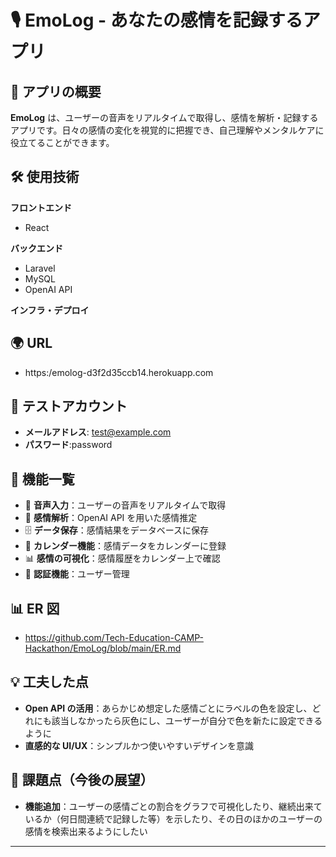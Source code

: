 # 🎙️ EmoLog - あなたの感情を記録するアプリ

## 📌 アプリの概要

**EmoLog** は、ユーザーの音声をリアルタイムで取得し、感情を解析・記録するアプリです。日々の感情の変化を視覚的に把握でき、自己理解やメンタルケアに役立てることができます。

## 🛠 使用技術

**フロントエンド**

-   React

**バックエンド**

-   Laravel
-   MySQL
-   OpenAI API

**インフラ・デプロイ**

## 🌍 URL

-  https:/emolog-d3f2d35ccb14.herokuapp.com

## 🔑 テストアカウント

-   **メールアドレス**: test@example.com
-   **パスワード**:password

## 🚀 機能一覧

-   🎤 **音声入力**：ユーザーの音声をリアルタイムで取得
-   🧠 **感情解析**：OpenAI API を用いた感情推定
-   🗄 **データ保存**：感情結果をデータベースに保存
-   📅 **カレンダー機能**：感情データをカレンダーに登録
-   📊 **感情の可視化**：感情履歴をカレンダー上で確認
-   🔐 **認証機能**：ユーザー管理

## 📊 ER 図

-   https://github.com/Tech-Education-CAMP-Hackathon/EmoLog/blob/main/ER.md

## 💡 工夫した点

-   **Open API の活用**：あらかじめ想定した感情ごとにラベルの色を設定し、どれにも該当しなかったら灰色にし、ユーザーが自分で色を新たに設定できるように
-   **直感的な UI/UX**：シンプルかつ使いやすいデザインを意識

## 🔧 課題点（今後の展望）

-   **機能追加**：ユーザーの感情ごとの割合をグラフで可視化したり、継続出来ているか（何日間連続で記録した等）を示したり、その日のほかのユーザーの感情を検索出来るようにしたい

---
